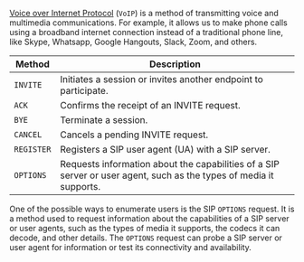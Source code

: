 
[Voice over Internet Protocol](https://www.fcc.gov/general/voice-over-internet-protocol-voip) (`VoIP`) is a method of transmitting voice and multimedia communications. For example, it allows us to make phone calls using a broadband internet connection instead of a traditional phone line, like Skype, Whatsapp, Google Hangouts, Slack, Zoom, and others.

|**Method**|**Description**|
|---|---|
|`INVITE`|Initiates a session or invites another endpoint to participate.|
|`ACK`|Confirms the receipt of an INVITE request.|
|`BYE`|Terminate a session.|
|`CANCEL`|Cancels a pending INVITE request.|
|`REGISTER`|Registers a SIP user agent (UA) with a SIP server.|
|`OPTIONS`|Requests information about the capabilities of a SIP server or user agent, such as the types of media it supports.|
One of the possible ways to enumerate users is the SIP `OPTIONS` request. It is a method used to request information about the capabilities of a SIP server or user agents, such as the types of media it supports, the codecs it can decode, and other details. The `OPTIONS` request can probe a SIP server or user agent for information or test its connectivity and availability.